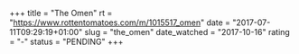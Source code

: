 +++
title = "The Omen"
rt = "https://www.rottentomatoes.com/m/1015517_omen"
date = "2017-07-11T09:29:19+01:00"
slug = "the_omen"
date_watched = "2017-10-16"
rating = "-"
status = "PENDING"
+++